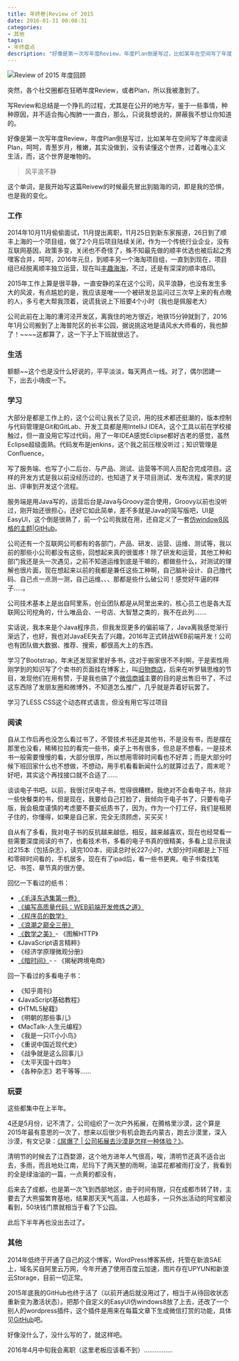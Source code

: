 ```yaml
---
title: 年终卷|Review of 2015
date: 2016-01-31 00:08:31
categories:
- 其他
tags:
- 年终盘点
description: "好像是第一次写年度Review，年度Plan倒是写过，比如某年在空间写了年度阅读Plan，呵呵，青葱岁月，稚嫩，其实没做到，没有读懂这个世界，过着唯心主义生活，而，这个世界是唯物的。"
---
```


![Review of 2015 年度回顾](//ww1.sinaimg.cn/large/006tNc79ly1g5d7wv0oq1j30yg0nxnpd.jpg)

突然，各个社交圈都在狂晒年度Review，或者Plan，所以我被激到了。

写Review和总结是一个挣扎的过程，尤其是在公开的地方写，鉴于一些事情，种种原因，并不适合掏心掏肺一一直白，那么，只说我想说的，屏蔽我不想让你知道的。

好像是第一次写年度Review，年度Plan倒是写过，比如某年在空间写了年度阅读Plan，呵呵，青葱岁月，稚嫩，其实没做到，没有读懂这个世界，过着唯心主义生活，而，这个世界是唯物的。

> 风平浪不静

这个单词，是我开始写这篇Reivew的时候最先冒出到脑海的词，即是我的恐惧，也是我的变化。

### 工作
2014年10月11月偷偷面试，11月提出离职，11月25日到新东家报道，26日到了顺丰上海的一个项目组，做了2个月后项目陆续关闭，作为一个传统行业企业，没有互联网基因，政策多变，关闭也不奇怪了，殊不知最先做的顺丰优选也被后起之秀嘿客合并，呵呵，2016年元旦，到顺丰另一个海淘项目组，一直到到现在，项目组已经脱离顺丰独立运营，现在叫[丰趣海淘](//www.fengqu.com)，不过，还是有深深的顺丰烙印。

2015年工作上算是很平静，一直安静的呆在这个公司，风平浪静，也没有发生多大的风波，有点尴尬的是，我应该是唯一一个被研发总监问过三次早上来的有点晚的人，多亏老大帮我顶着，说谎我说上下班要4个小时（我也是佩服老大）

公司此前在上海的漕河泾开发区，离我住的地方很近，地铁15分钟就到了，2016年1月公司搬到了上海普陀区的长丰公园，据说挑这地是请风水大师看的，我也醉了！~~~~这都算了，这一下子上下班就很远了。

### 生活
额额~~这个也是没什么好说的，平平淡淡，每天两点一线。对了，偶尔团建一下，出去小嗨皮一下。

### 学习

大部分是都是工作上的，这个公司让我长了见识，用的技术都还挺潮的，版本控制与代码管理是Git和GitLab、开发工具都是用IntelliJ IDEA，这个工具以前在学校接触过，但一直没用它写过代码，用了一年IDEA感觉Eclipse都好古老的感觉，虽然Eclipse超级面熟。代码发布是jenkins，这个我之前压根没听过；知识管理是 Confluence，

写了服务端、也写了小二后台、与产品、测试、运营等不同人员配合完成项目。这样的开发方式是我以前没经历过的，也知道了关于项目测试、发布流程，需求的提出、评审到开发这个流程。

服务端是用Java写的，运营后台是Java与Groovy混合使用，Groovy以前也没听过，刚开始还很担心，还好它如此简单，差不多就是Java的简写版吧，UI是EasyUI，这个倒是很熟了，前一个公司我就在用，还自定义了一套[仿window8风格的主题](//www.mybry.com/products/easyUI-themes/index.html)|[GitHub](https://github.com/dunizb/JQEasyUI-SolidMetroBlue-Themes)。

公司还有一个互联网公司都有的各部门，产品、研发、运营、运维、测试等，我以前的那些小公司都没有这些，回想起来真的很蛋疼！除了研发和运营，其他工种和部门我还是头一次遇见，之前不知道运维到底是干嘛的，都做些什么，对测试的理解也很片面，现在想起来以前的我都是兼任这些工种啊，自己脑补设计、自己撸代码、自己点一点测一测，自己运维、、、那都是些什么破公司！感觉好牛逼的样子.....。

公司技术基本上是出自阿里系，创业团队都是从阿里出来的，核心员工也是各大互联网公司挖角的，什么唯品会、一号店、大智慧之类的，我不在此列.......

实话说，我本来是个Java程序员，但我发现更多的偏前端了，Java离我感觉渐行渐远了，也好，我也对JavaEE失去了兴趣，2016年正式转战WEB前端开发！公司也有团队做大数据、推荐、搜索，都很高大上的东西。

学习了Bootstrap，年末还发现家里好多书，这对于搬家很不不利啊，于是索性用刚学到的知识写了个卖书的页面挂在博客上，叫[旧物商店]([//www.mybry.com/products/store/list.html)，后来在听罗辑思维的节目，发现他们在用有赞，于是我也搞了个[微信商城](https://shop15634529.koudaitong.com/v2/showcase/homepage?alias=ya7nfhf7&type=share_shop&share=wxd_ext&mtd=sh_ext_wxd)主要的目的是出售旧书了，不过这东西除了发朋友圈和微博外，不知道怎么推广，几乎就是弄着好玩罢了。

学习了LESS CSS这个动态样式语言，但没有用它写过项目

### 阅读

自从工作后再也没怎么看过书了，不管技术书还是其他书，不是没有书，而是摆在那里也没看，稀稀拉拉的看完一些书，桌子上书有很多，但总是不想看，一是技术书一般需要慢慢的看，大部分很厚，所以想用零碎时间看也不好弄；而是大部分时候下班回家什么也不想做，不想动，用手机看看新闻什么的就算过去了，周末呢？好吧，其实这个再找接口就不合适了......

谈谈电子书吧。以前，我很讨厌电子书，觉得很糟糕，我绝对不会看电子书，除非一些快餐类的书，但是现在，我要给自己打脸了，我倾向于电子书了，只要有电子版，我会极度谨慎的考虑要不要买纸质书了，因为，作为一个打工仔，我们是租房子住的，你懂得，如果是自己家，完全无须顾虑，买买买！

自从有了多看，我对电子书的反抗越来越低，相反，越来越喜欢，现在也经常看一些需要深度阅读的书了，也看技术书，多看的电子书真的很精美，多看上显示我读过215本（包括杂志），读完100本，阅读总时长227小时，大部分时间都是上下班和零碎时间看的，手机居多，现在有了ipad后，看一些书更爽。电子书查找笔记、书签、章节真的很方便。

回忆一下看过的纸书：
- [《毛泽东选集第一卷》](//www.mybry.com/products/store/list.html)
- [《编写高质量代码：WEB前端开发修炼之道》](//www.mybry.com/products/store/list.html)
- [《程序员的数学》](http://detail.koudaitong.com/show/goods?alias=3nu3x9vlbwzq1&reft=1454320764825&spm=h14598865)
- [《浪潮之巅全三册》](http://detail.koudaitong.com/show/goods?alias=2xlc890z5tgux&reft=1454320681808&spm=h14598865)
- [《数学之美》](http://detail.koudaitong.com/show/goods?alias=2xcph3otu3dxl&reft=1454320738353&spm=h14598865)- 《图解HTTP》
- 《JavaScript语言精粹》
- 《经济学原理微观分册》
- [《暗时间》](http://detail.koudaitong.com/show/goods?alias=365aad01zfh61&reft=1454320627038&spm=h14598865)- - 《揭秘跨境电商》

回一下看过的多看电子书：
- 《知乎周刊》
- 《JavaScript基础教程》
- 《HTML5秘籍》
- 《明朝的那些事儿》
- 《MacTalk-人生元编程》
- 《我是一只IT小小鸟》
- 《重说中国近现代史》
- 《战争就是这么回事儿》
- 《太平天国十四年》
- 《各种杂志》若干等等......

### 玩耍

这些都集中在上半年。

4还是5月份，记不清了，公司组织了一次户外拓展，在腾格里沙漠，这个算是2015年最有意思的一次了，想来以后很少有机会跑去内蒙古，跑去沙漠里，深入沙漠，有文记录：[《屌爆了 | 公司拓展去沙漠是怎样一种体验？》](//www.mybry.com/?p=111)。

清明节的时候去了江西婺源，这个地方进年人气很高，唉，清明节还真不适合出去，多雨，而且地处江南，尼玛下了两天整的雨啊，油菜花都被雨打没了，我看到的全是绿油油的一篇，一点黄的都没有，

后来去了成都，也是第一次飞到西部地区，由于时间有限，只在成都市转了转，主要去了大熊猫繁育基地，结果那天天气高温，人也超多，一只外出活动的阿宝都没看到，50块钱门票就相当于看了下公园。

此后下半年再也没出去过了。

### 其他

2014年低终于开通了自己的这个博客，WordPress博客系统，托管在新浪SAE上，域名买自阿里云万网，今年开通了使用百度云加速，图片存在UPYUN和新浪云Storage，目前一切正常。

2015年底我的GitHub也终于活了（以前开通后就没用过了，相当于从待回收状态重新变为激活状态）。把那个自定义的EasyUI仿windows8放了上去，还改了一个别人的wordpress插件，这个插件是用来在每篇文章下生成微信打赏的功能，具体见[GitHub](https://github.com/dunizb/wechat-reward/tree/yellowThemes)吧。

好像没什么了，没什么写的了，就这样吧。

2016年4月中旬我会离职（这里老板应该看不到）................